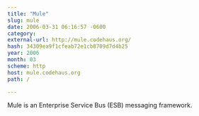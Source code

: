 ```yaml
---
title: "Mule"
slug: mule
date: 2006-03-31 06:16:57 -0600
category: 
external-url: http://mule.codehaus.org/
hash: 34309ea9f1cfeab72e1cb8709d7d4b25
year: 2006
month: 03
scheme: http
host: mule.codehaus.org
path: /

---
```


Mule is an Enterprise Service Bus (ESB) messaging framework.
